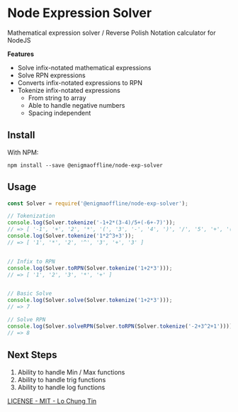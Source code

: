 # Node Expression Solver

Mathematical expression solver / Reverse Polish Notation calculator for NodeJS

**Features**

- Solve infix-notated mathematical expressions
- Solve RPN expressions
- Converts infix-notated expressions to RPN
- Tokenize infix-notated expressions
    - From string to array
    - Able to handle negative numbers
    - Spacing independent

## Install

With NPM:
```
npm install --save @enigmaoffline/node-exp-solver
```

## Usage

```js
const Solver = require('@enigmaoffline/node-exp-solver');

// Tokenization
console.log(Solver.tokenize('-1+2*(3-4)/5+(-6+-7)'));
// => [ '-1', '+', '2', '*', '(', '3', '-', '4', ')', '/', '5', '+', '(', '-6', '+', '-7', ')' ]
console.log(Solver.tokenize('1*2^3+3'));
// => [ '1', '*', '2', '^', '3', '+', '3' ]


// Infix to RPN
console.log(Solver.toRPN(Solver.tokenize('1+2*3')));
// => [ '1', '2', '3', '*', '+' ]


// Basic Solve
console.log(Solver.solve(Solver.tokenize('1+2*3')));
// => 7

// Solve RPN
console.log(Solver.solveRPN(Solver.toRPN(Solver.tokenize('-2+3^2+1'))));
// => 8

```

## Next Steps

1. Ability to handle Min / Max functions
2. Ability to handle trig functions
3. Ability to handle log functions

<a href="https://github.com/lochungtin/node-exp-solver/blob/master/LICENSE">LICENSE - MIT - Lo Chung Tin</a>
